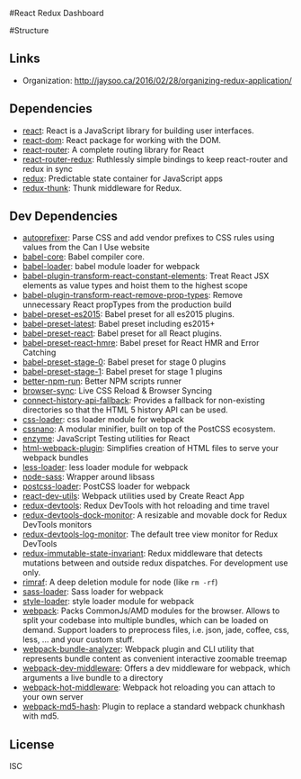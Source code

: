 #React Redux Dashboard

#Structure

## Links
-  Organization: http://jaysoo.ca/2016/02/28/organizing-redux-application/

## Dependencies

- [react](): React is a JavaScript library for building user interfaces.
- [react-dom](): React package for working with the DOM.
- [react-router](): A complete routing library for React
- [react-router-redux](): Ruthlessly simple bindings to keep react-router and redux in sync
- [redux](https://github.com/reactjs/redux): Predictable state container for JavaScript apps
- [redux-thunk](https://github.com/gaearon/redux-thunk): Thunk middleware for Redux.

## Dev Dependencies

- [autoprefixer](): Parse CSS and add vendor prefixes to CSS rules using values from the Can I Use website
- [babel-core](): Babel compiler core.
- [babel-loader](https://github.com/babel/babel-loader): babel module loader for webpack
- [babel-plugin-transform-react-constant-elements](): Treat React JSX elements as value types and hoist them to the highest scope
- [babel-plugin-transform-react-remove-prop-types](https://github.com/oliviertassinari/babel-plugin-transform-react-remove-prop-types): Remove unnecessary React propTypes from the production build
- [babel-preset-es2015](): Babel preset for all es2015 plugins.
- [babel-preset-latest](): Babel preset including es2015+
- [babel-preset-react](): Babel preset for all React plugins.
- [babel-preset-react-hmre](https://github.com/danmartinez101/babel-preset-react-hmre): Babel preset for React HMR and Error Catching
- [babel-preset-stage-0](): Babel preset for stage 0 plugins
- [babel-preset-stage-1](): Babel preset for stage 1 plugins
- [better-npm-run](https://github.com/benoror/better-npm-run): Better NPM scripts runner
- [browser-sync](): Live CSS Reload &amp; Browser Syncing
- [connect-history-api-fallback](https://github.com/bripkens/connect-history-api-fallback): Provides a fallback for non-existing directories so that the HTML 5 history API can be used.
- [css-loader](https://github.com/webpack/css-loader): css loader module for webpack
- [cssnano](): A modular minifier, built on top of the PostCSS ecosystem.
- [enzyme](https://github.com/airbnb/enzyme): JavaScript Testing utilities for React
- [html-webpack-plugin](https://github.com/ampedandwired/html-webpack-plugin): Simplifies creation of HTML files to serve your webpack bundles
- [less-loader](https://github.com/webpack/less-loader): less loader module for webpack
- [node-sass](https://github.com/sass/node-sass): Wrapper around libsass
- [postcss-loader](): PostCSS loader for webpack
- [react-dev-utils](): Webpack utilities used by Create React App
- [redux-devtools](https://github.com/gaearon/redux-devtools): Redux DevTools with hot reloading and time travel
- [redux-devtools-dock-monitor](https://github.com/gaearon/redux-devtools-dock-monitor): A resizable and movable dock for Redux DevTools monitors
- [redux-devtools-log-monitor](https://github.com/gaearon/redux-devtools-log-monitor): The default tree view monitor for Redux DevTools
- [redux-immutable-state-invariant](): Redux middleware that detects mutations between and outside redux dispatches. For development use only.
- [rimraf](): A deep deletion module for node (like `rm -rf`)
- [sass-loader](https://github.com/jtangelder/sass-loader): Sass loader for webpack
- [style-loader](https://github.com/webpack/style-loader): style loader module for webpack
- [webpack](https://github.com/webpack/webpack): Packs CommonJs/AMD modules for the browser. Allows to split your codebase into multiple bundles, which can be loaded on demand. Support loaders to preprocess files, i.e. json, jade, coffee, css, less, ... and your custom stuff.
- [webpack-bundle-analyzer](https://github.com/th0r/webpack-bundle-analyzer): Webpack plugin and CLI utility that represents bundle content as convenient interactive zoomable treemap
- [webpack-dev-middleware](https://github.com/webpack/webpack-dev-middleware): Offers a dev middleware for webpack, which arguments a live bundle to a directory
- [webpack-hot-middleware](https://github.com/glenjamin/webpack-hot-middleware): Webpack hot reloading you can attach to your own server
- [webpack-md5-hash](https://github.com/erm0l0v/webpack-md5-hash): Plugin to replace a standard webpack chunkhash with md5.


## License

ISC